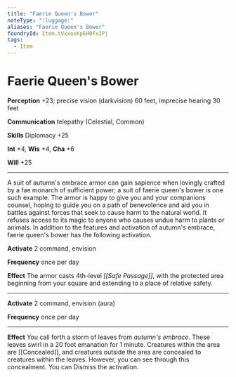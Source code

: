 ```yaml
---
title: "Faerie Queen's Bower"
noteType: ":luggage:"
aliases: "Faerie Queen's Bower"
foundryId: Item.tVxxoxKpEH0FxIPj
tags:
  - Item
---
```


# Faerie Queen's Bower

**Perception** +23; precise vision (darkvision) 60 feet, imprecise hearing 30 feet

**Communication** telepathy (Celestial, Common)

**Skills** Diplomacy +25

**Int** +4, **Wis** +4, **Cha** +6

**Will** +25

* * *

A suit of autumn's embrace armor can gain sapience when lovingly crafted by a fae monarch of sufficient power; a suit of faerie queen's bower is one such example. The armor is happy to give you and your companions counsel, hoping to guide you on a path of benevolence and aid you in battles against forces that seek to cause harm to the natural world. It refuses access to its magic to anyone who causes undue harm to plants or animals. In addition to the features and activation of autumn's embrace, faerie queen's bower has the following activation.

**Activate** 2 command, envision

**Frequency** once per day

**Effect** The armor casts 4th-level _[[Safe Passage]]_, with the protected area beginning from your square and extending to a place of relative safety.

* * *

**Activate** 2 command, envision (aura)

**Frequency** once per day

* * *

**Effect** You call forth a storm of leaves from _autumn's embrace_. These leaves swirl in a 20 foot emanation for 1 minute. Creatures within the area are [[Concealed]], and creatures outside the area are concealed to creatures within the leaves. However, you can see through this concealment. You can Dismiss the activation.

